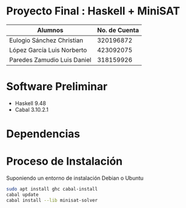 # Proyecto Final : Haskell + MiniSAT

| Alumnos                     | No. de Cuenta |
| --------------------------- | ------------- |
| Eulogio Sánchez Christian   | 320196872     |
| López García Luis Norberto  | 423092075     |
| Paredes Zamudio Luis Daniel | 318159926     |

# Software Preliminar
- Haskell 9.48
- Cabal 3.10.2.1

# Dependencias

# Proceso de Instalación

Suponiendo un entorno de instalación Debian o Ubuntu

```bash
sudo apt install ghc cabal-install
cabal update
cabal install --lib minisat-solver
```
